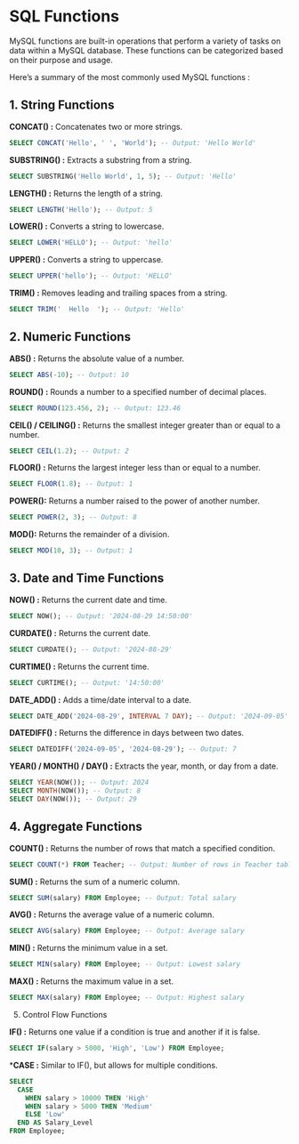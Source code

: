 # SQL Functions

MySQL functions are built-in operations that perform a variety of tasks on data within a MySQL database. These functions can be categorized based on their purpose and usage.

Here’s a summary of the most commonly used MySQL functions :


## 1. String Functions
**CONCAT() :**
 Concatenates two or more strings.

```sql
SELECT CONCAT('Hello', ' ', 'World'); -- Output: 'Hello World'
```

**SUBSTRING() :**
 Extracts a substring from a string.

```sql
SELECT SUBSTRING('Hello World', 1, 5); -- Output: 'Hello'
```

**LENGTH() :** Returns the length of a string.

```sql
SELECT LENGTH('Hello'); -- Output: 5
```
**LOWER() :**
 Converts a string to lowercase.

```sql
SELECT LOWER('HELLO'); -- Output: 'hello'
```

**UPPER() :**
 Converts a string to uppercase.

```sql
SELECT UPPER('hello'); -- Output: 'HELLO'
```

**TRIM() :**
 Removes leading and trailing spaces from a string.

```sql
SELECT TRIM('  Hello  '); -- Output: 'Hello'
```

## 2. Numeric Functions

**ABS() :**
 Returns the absolute value of a number.

```sql
SELECT ABS(-10); -- Output: 10
```

**ROUND() :**
 Rounds a number to a specified number of decimal places.

```sql
SELECT ROUND(123.456, 2); -- Output: 123.46
```

**CEIL() / CEILING() :**
 Returns the smallest integer greater than or equal to a number.

```sql
SELECT CEIL(1.2); -- Output: 2
```

**FLOOR() :**
 Returns the largest integer less than or equal to a number.

```sql
SELECT FLOOR(1.8); -- Output: 1
```

**POWER():**
 Returns a number raised to the power of another number.

```sql
SELECT POWER(2, 3); -- Output: 8
```

**MOD():**
 Returns the remainder of a division.

```sql
SELECT MOD(10, 3); -- Output: 1
```

## 3. Date and Time Functions

**NOW() :**
 Returns the current date and time.

```sql
SELECT NOW(); -- Output: '2024-08-29 14:50:00'
```

**CURDATE() :**
 Returns the current date.

```sql
SELECT CURDATE(); -- Output: '2024-08-29'
```

**CURTIME() :**
 Returns the current time.

```sql
SELECT CURTIME(); -- Output: '14:50:00'
```

**DATE_ADD() :**
 Adds a time/date interval to a date.

```sql
SELECT DATE_ADD('2024-08-29', INTERVAL 7 DAY); -- Output: '2024-09-05'
```

**DATEDIFF() :**
 Returns the difference in days between two dates.

```sql
SELECT DATEDIFF('2024-09-05', '2024-08-29'); -- Output: 7
```

**YEAR() / MONTH() / DAY() :**
 Extracts the year, month, or day from a date.

```sql
SELECT YEAR(NOW()); -- Output: 2024
SELECT MONTH(NOW()); -- Output: 8
SELECT DAY(NOW()); -- Output: 29
```

## 4. Aggregate Functions

**COUNT() :**
 Returns the number of rows that match a specified condition.

```sql
SELECT COUNT(*) FROM Teacher; -- Output: Number of rows in Teacher table
```

**SUM() :**
 Returns the sum of a numeric column.

```sql
SELECT SUM(salary) FROM Employee; -- Output: Total salary
```

**AVG() :**
 Returns the average value of a numeric column.

```sql
SELECT AVG(salary) FROM Employee; -- Output: Average salary
```

**MIN() :**
 Returns the minimum value in a set.

```sql
SELECT MIN(salary) FROM Employee; -- Output: Lowest salary
```

**MAX() :**
 Returns the maximum value in a set.

```sql
SELECT MAX(salary) FROM Employee; -- Output: Highest salary
```

5. Control Flow Functions

**IF() :** Returns one value if a condition is true and another if it is false.

```sql
SELECT IF(salary > 5000, 'High', 'Low') FROM Employee;
```

***CASE :** Similar to IF(), but allows for multiple conditions.

```sql
SELECT
  CASE
    WHEN salary > 10000 THEN 'High'
    WHEN salary > 5000 THEN 'Medium'
    ELSE 'Low'
  END AS Salary_Level
FROM Employee;
```